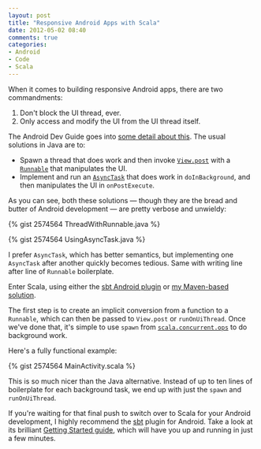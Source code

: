 ```yaml
---
layout: post
title: "Responsive Android Apps with Scala"
date: 2012-05-02 08:40
comments: true
categories: 
- Android
- Code
- Scala
---
```


When it comes to building responsive Android apps, there are two commandments:

1. Don't block the UI thread, ever.
2. Only access and modify the UI from the UI thread itself.

The Android Dev Guide goes into [some detail about this](http://developer.android.com/guide/topics/fundamentals/processes-and-threads.html#WorkerThreads).
The usual solutions in Java are to:

*  Spawn a thread that does work and then invoke [`View.post`](http://developer.android.com/reference/android/view/View.html#post%28java.lang.Runnable%29)
   with a [`Runnable`](http://developer.android.com/reference/java/lang/Runnable.html)
   that manipulates the UI.
*  Implement and run an [`AsyncTask`](http://developer.android.com/reference/android/os/AsyncTask.html)
   that does work in `doInBackground`, and then manipulates the UI in
   `onPostExecute`.

As you can see, both these solutions — though they are the bread and butter of
Android development — are pretty verbose and unwieldy:

{% gist 2574564 ThreadWithRunnable.java %}

{% gist 2574564 UsingAsyncTask.java %}

I prefer `AsyncTask`, which has better semantics, but implementing one
`AsyncTask` after another quickly becomes tedious. Same with writing line after
line of `Runnable` boilerplate.

Enter Scala, using either the [sbt Android plugin](https://github.com/jberkel/android-plugin)
or [my Maven-based solution](https://github.com/rohansingh/android-scala-test).

The first step is to create an implicit conversion from a function to a `Runnable`,
which can then be passed to `View.post` or `runOnUiThread`. Once we've done
that, it's simple to use `spawn` from [`scala.concurrent.ops`](http://www.scala-lang.org/api/current/scala/concurrent/ops$.html)
to do background work.

Here's a fully functional example:

{% gist 2574564 MainActivity.scala %}

This is so much nicer than the Java alternative. Instead of up to ten lines of boilerplate
for each background task, we end up with just the `spawn` and `runOnUiThread`. 

If you're waiting for that final push to switch over to Scala for your Android development,
I highly recommend the [sbt](https://github.com/harrah/xsbt/wiki) plugin for Android. Take
a look at its brilliant [Getting Started guide](https://github.com/jberkel/android-plugin/wiki/getting-started),
which will have you up and running in just a few minutes.

